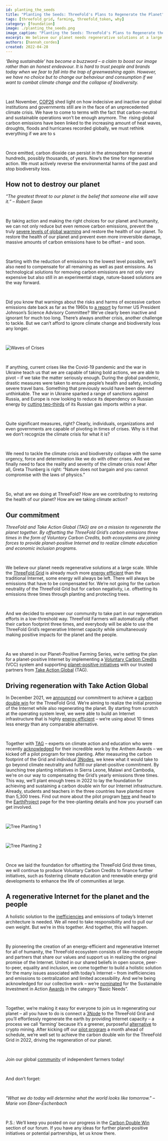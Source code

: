 ```yaml
---
id: planting_the_seeds
title: "Planting the Seeds: ThreeFold's Plans to Regenerate the Planet"
tags: [threefold_grid, farming, threefold_token, why]
category: [foundation]
image: ./planting_the_seeds.png
image_caption: "Planting the Seeds: ThreeFold's Plans to Regenerate the Planet."
excerpt: We believe our planet needs regenerative solutions at a large scale. ThreeFold and Take Action Global (Take Action Global (TAG)) are on a mission to regenerate the planet together.
authors: [hannah_cordes]
created: 2022-04-28
---
```


*‘Being sustainable’ has become a buzzword – a claim to boost our image rather than an honest endeavour. It is hard to trust people and brands today when we fear to fall into the trap of greenwashing again. However, we have no choice but to change our behaviour and consumption if we want to combat climate change and the collapse of biodiversity.*

<br/>

Last November, [COP26](https://www.nature.com/articles/d41586-021-03431-4) shed light on how indecisive and inactive our global institutions and governments still are in the face of an unprecedented climate crisis. We have to come to terms with the fact that carbon-neutral and sustainable operations won’t be enough anymore. The  rising global carbon emissions have been linked to the increasing amount of heat waves, droughts, floods and hurricanes recorded globally, we must rethink everything if we are to s

<br/>

Once emitted, carbon dioxide can persist in the atmosphere for several hundreds, possibly thousands, of years. Now’s the time for regenerative action. We must actively reverse the environmental harms of the past and stop biodiversity loss.

## How not to destroy our planet

*“The greatest threat to our planet is the belief that someone else will save it.” – Robert Swan*

<br/>

By taking action and making the right choices for our planet and humanity, we can not only reduce but even remove carbon emissions, prevent the truly [severe levels of global warming](https://www.technologyreview.com/2021/12/23/1042973/climate-change-action-progress-clean-energy/) and restore the health of our planet. To restore the health of our planet and prevent even more irreversible damage, massive amounts of carbon emissions have to be offset – and soon. 

<br/>

Starting with the reduction of emissions to the lowest level possible, we’ll also need to compensate for all remaining as well as past emissions. As technological solutions for removing carbon emissions are not only very expensive but also still in an experimental stage, nature-based solutions are the way forward.

<br/>

Did you know that warnings about the risks and harms of excessive carbon emissions date back as far as the 1960s to [a report](https://www.climatefiles.com/climate-change-evidence/presidents-report-atmospher-carbon-dioxide/) by former US President Johnson’s Science Advisory Committee? We’ve clearly been inactive and ignorant for much too long. There’s always another crisis, another challenge to tackle. But we can’t afford to ignore climate change and biodiversity loss any longer.

<br/>

![Waves of Crises](./waves_of_crises.png)

<br/>

If anything, current crises like the Covid-19 pandemic and the war in Ukraine teach us that we are capable of taking bold actions, we are able to pivot – if we take the matter seriously enough. During the global pandemic, drastic measures were taken to ensure people’s health and safety, including severe travel bans. Something that previously would have been deemed unthinkable. The war in Ukraine sparked a range of sanctions against Russia, and Europe is now looking to reduce its dependency on Russian energy by [cutting two-thirds](https://fortune.com/2022/04/25/germany-trying-to-transition-away-from-russian-fuel-and-hackers-are-now-hitting-german-wind-energy-companies/) of its Russian gas imports within a year.

<br/>

Quite significant measures, right? Clearly, individuals, organizations and even governments are capable of pivoting in times of crises. Why is it that we don’t recognize the climate crisis for what it is?

<br/>

We need to tackle the climate crisis and biodiversity collapse with the same urgency, force and determination like we do with other crises. And we finally need to face the reality and severity of the climate crisis now! After all, Greta Thunberg is right: “Nature does not bargain and you cannot compromise with the laws of physics.”

<br/>

So, what are we doing at ThreeFold? How are we contributing to restoring the health of our planet? How are we taking climate action?

## Our commitment

*ThreeFold and Take Action Global (TAG) are on a mission to regenerate the planet together. By offsetting the ThreeFold Grid’s carbon emissions three times in the form of Voluntary Carbon Credits, both ecosystems are joining forces to provide planet-positive Internet and to realize climate education and economic inclusion programs.*

<br/>

We believe our planet needs regenerative solutions at a large scale. While the [ThreeFold Grid](https://library.threefold.me/info/threefold#/tfgrid/threefold__tfgrid_home) is already much more [energy efficient](https://threefold.io/blog/post/for_our_planet/) than the traditional Internet, some energy will always be left. There will always be emissions that have to be compensated for. We’re not going for the carbon neutrality of the ThreeFold Grid but for carbon negativity, i.e. offsetting its emissions three times through planting and protecting trees.

<br/>

And we decided to empower our community to take part in our regeneration efforts in a low-threshold way. ThreeFold Farmers will automatically offset their carbon footprint three times, and everybody will be able to use the ThreeFold Grid’s regenerative Internet capacity while simultaneously making positive impacts for the planet and the people.

<br/>

As we shared in our Planet-Positive Farming Series, we’re setting the plan for a planet-positive Internet by implementing a [Voluntary Carbon Credits](https://forum.threefold.io/t/threefold-on-track-to-be-planet-positive/2097?u=hannahcordes) (VCC) system and supporting [planet-positive initiatives](https://forum.threefold.io/t/supporting-initiatives-to-regenerate-the-planet/2110?u=hannahcordes) with our trusted partners from [Take Action Global](https://forum.threefold.io/t/driving-regeneration-with-tag/2120?u=hannahcordes) (TAG). 

## Driving regeneration with Take Action Global

In December 2021, we [announced](https://www.prnewswire.com/news-releases/threefold-and-take-action-global-partner-to-bring-internet-access-to-1-billion-people-across-the-globe-301446693.html) our commitment to achieve a [carbon double win](https://forum.threefold.io/c/ecosystem-developments/sustainability/90) for the ThreeFold Grid. We’re aiming to realize the initial promise of the Internet while also regenerating the planet. By starting from scratch at the operating system level, we were able to build an Internet infrastructure that is highly [energy efficient](https://threefold.io/blog/post/internet_energy_consumption/) – we’re using about 10 times less energy than any comparable alternative.

<br/>

Together with [TAG](https://threefold.io/partners/take_action_global/) – experts on climate action and education who were recently [acknowledged](https://twitter.com/threefold_io/status/1493980240275812352?s=20&t=uW8aclYr82-xqQkEsCeGWw) for their incredible work by the Anthem Awards – we kicked off a pilot program for tree planting. After measuring the carbon footprint of the Grid and individual [3Nodes](https://threefold.io/farm), we knew what it would take to go beyond climate neutrality and fulfill our planet-positive commitment. By launching tree planting initiatives in Sierra Leone, Malawi and Cambodia, we’re on our way to compensating the Grid’s yearly emissions three times. This way, we’ll plant enough trees in 2022 to lay the foundation for achieving and sustaining a carbon double win for our Internet infrastructure. Already, students and teachers in the three countries have planted more than 5,300 trees. Find out more about the pilot program [here](https://forum.threefold.io/t/driving-regeneration-with-tag/2120?u=hannahcordes) and head to the [EarthProject](https://earthproject.org/treeplanting) page for the tree-planting details and how you yourself can get involved.

<br/>

![Tree Planting 1](./tree_planting_1.png)

<br/>

![Tree Planting 2](./tree_planting_2.png)

<br/>

Once we laid the foundation for offsetting the ThreeFold Grid three times, we will continue to produce Voluntary Carbon Credits to finance further initiatives, such as fostering climate education and renewable energy grid developments to enhance the life of communities at large.

## A regenerative Internet for the planet and the people

A holistic solution to the [inefficiencies](https://threefold.io/blog/post/internet_energy_consumption/) and emissions of today’s Internet architecture is needed. We all need to take responsibility and to pull our own weight. But we’re in this together. And together, this will happen.

<br/>

By pioneering the creation of an energy-efficient and regenerative Internet for all of humanity, the ThreeFold ecosystem consists of like-minded people and partners that share our values and support us in realizing the original promise of the Internet. United in our shared beliefs in open source, peer-to-peer, equality and inclusion, we come together to build a holistic solution for the many issues associated with today’s Internet – from inefficiencies and emissions to centralization and limited accessibility. And we’re being acknowledged for our collective work – we’re [nominated](https://evenements.optionfinance.fr/les-debats-finance-impact-rse/content/candidats-sia) for the Sustainable Investment in Action [Awards](https://sustainableinvestmentinaction.com/awards-conferences-2022/) in the category “Basic Needs”.

<br/>

Together, we’re making it easy for everyone to join us in regenerating our planet – all you have to do is connect a [3Node](https://threefold.io/farm) to the ThreeFold Grid and you’ll effortlessly regenerate the earth by providing Internet capacity – a process we call ‘farming’ because it’s a greener, purposeful [alternative](https://threefold.io/blog/post/farming_a_greener_alternative_to_crypto_mining/) to crypto mining. After kicking off our [pilot program](https://forum.threefold.io/t/driving-regeneration-with-tag/2120?u=hannahcordes) a month ahead of schedule, we’re well set to achieve the carbon double win for the ThreeFold Grid in 2022, driving the regeneration of our planet.

<br/>

Join our global [community](https://t.me/threefold) of independent farmers today!

<br/>

And don’t forget:

<br/>

*"What we do today will determine what the world looks like tomorrow." – Marie von Ebner-Eschenbach*

<br/>

P.S.: We’ll keep you posted on our progress in the [Carbon Double Win](https://forum.threefold.io/c/ecosystem-developments/sustainability/90) section of our forum. If you have any ideas for further planet-positive initiatives or potential partnerships, let us know there.
